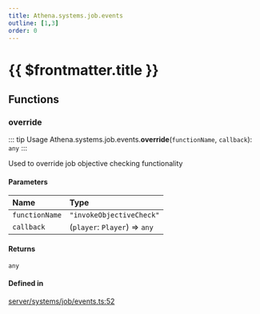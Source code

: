 ```yaml
---
title: Athena.systems.job.events
outline: [1,3]
order: 0
---
```


# {{ $frontmatter.title }}


## Functions

### override

::: tip Usage
Athena.systems.job.events.**override**(`functionName`, `callback`): `any`
:::

Used to override job objective checking functionality

#### Parameters

| Name | Type |
| :------ | :------ |
| `functionName` | ``"invokeObjectiveCheck"`` |
| `callback` | (`player`: `Player`) => `any` |

#### Returns

`any`

#### Defined in

[server/systems/job/events.ts:52](https://github.com/Stuyk/altv-athena/blob/e7d4753/src/core/server/systems/job/events.ts#L52)
